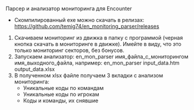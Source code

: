 Парсер и анализатор мониторинга для Encounter
- Скомпилированный exe можно скачать в релизах: https://github.com/temig74/en_monitoring_parser/releases

1) Скачиваем мониторинг из движка в папку с программой (черная кнопка скачать в мониторинге в движке). Имейте в виду, что это только мониторинг секторов, без бонусов.
2) Запускаем анализатор: en_mon_parser имя_файла_с_мониторингом имя_выходного_файла, например:
en_mon_parser input_data.htm output_data.xlsx
3) В полученном xlsx файле получаем 3 вкладки с анализом мониторинга:
   - Уникальные коды по командам
   - Уникальные коды по игрокам
   - Коды и команды, их снявшие
